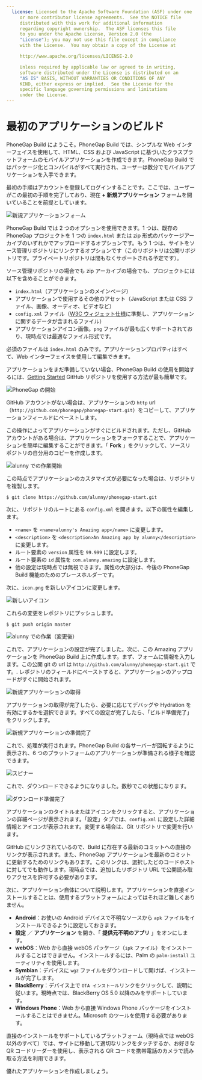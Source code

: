 ```yaml
---
  license: Licensed to the Apache Software Foundation (ASF) under one
     or more contributor license agreements.  See the NOTICE file
     distributed with this work for additional information
     regarding copyright ownership.  The ASF licenses this file
     to you under the Apache License, Version 2.0 (the
     "License"); you may not use this file except in compliance
     with the License.  You may obtain a copy of the License at

     http://www.apache.org/licenses/LICENSE-2.0

     Unless required by applicable law or agreed to in writing,
     software distributed under the License is distributed on an
     "AS IS" BASIS, WITHOUT WARRANTIES OR CONDITIONS OF ANY
     KIND, either express or implied.  See the License for the
     specific language governing permissions and limitations
     under the License.
---
```


# 最初のアプリケーションのビルド

PhoneGap Build にようこそ。PhoneGap Build では、シンプルな Web インターフェイスを使用して、HTML、CSS および JavaScript に基づいたクラスプラットフォームのモバイルアプリケーションを作成できます。PhoneGap Build ではパッケージ化とコンパイルがすべて実行され、ユーザーは数分でモバイルアプリケーションを入手できます。

最初の手順はアカウントを登録してログインすることです。ここでは、ユーザーがこの最初の手順を完了しており、現在 __+ 新規アプリケーション__ フォームを開いていることを前提としています。

![新規アプリケーションフォーム](images/getting-started/new-app-form.png)

PhoneGap Build では 2 つのオプションを使用できます。1 つは、既存の PhoneGap プロジェクトを 1 つの `index.html` または zip 形式のパッケージアーカイブのいずれかでアップロードするオプションです。もう 1 つは、サイトをソース管理リポジトリにリンクするオプションです（このリポジトリは公開リポジトリです。プライベートリポジトリは間もなくサポートされる予定です）。

ソース管理リポジトリの場合でも zip アーカイブの場合でも、プロジェクトには以下を含めることができます。

* `index.html`（アプリケーションのメインページ）
* アプリケーションで使用するその他のアセット（JavaScript または CSS ファイル、画像、オーディオ、ビデオなど）
* `config.xml` ファイル（[W3C ウィジェット仕様](http://www.w3.org/TR/widgets/)に準拠し、アプリケーションに関するデータが含まれるファイル）
* アプリケーションアイコン画像。`png` ファイルが最も広くサポートされており、現時点では最適なファイル形式です。

必須のファイルは `index.html` のみです。アプリケーションプロパティはすべて、Web インターフェイスを使用して編集できます。

アプリケーションをまだ準備していない場合、PhoneGap Build の使用を開始するには、[Getting Started](https://github.com/phonegap/phonegap-start) GitHub リポジトリを使用する方法が最も簡単です。

![PhoneGap の開始](images/getting-started/phonegap-start.png)

GitHub アカウントがない場合は、アプリケーションの `http` url（`http://github.com/phonegap/phonegap-start.git`）をコピーして、アプリケーションフィールドにペーストします。 

この操作によってアプリケーションがすぐにビルドされます。ただし、GitHub アカウントがある場合は、アプリケーションをフォークすることで、アプリケーションを簡単に編集することができます。「 __Fork__ 」をクリックして、ソースリポジトリの自分用のコピーを作成します。

![alunny での作業開始](images/getting-started/alunny-start.png)

この時点でアプリケーションのカスタマイズが必要になった場合は、リポジトリを複製します。

    $ git clone https://github.com/alunny/phonegap-start.git

次に、リポジトリのルートにある `config.xml` を開きます。以下の属性を編集します。

* `<name>` を `<name>alunny's Amazing app</name>` に変更します。</span>
* `<description>` を `<description>An Amazing app by alunny</description>` に変更します。
* ルート要素の `version` 属性を `99.999` に設定します。
* ルート要素の `id` 属性を `com.alunny.amazing` に設定します。
* 他の設定は現時点では無視できます。属性の大部分は、今後の PhoneGap Build 機能のためのプレースホルダーです。

次に、`icon.png` を新しいアイコンに変更します。

![新しいアイコン](images/getting-started/new-icon.png)

これらの変更をレポジトリにプッシュします。

    $ git push origin master

![alunny での作業（変更後）](images/getting-started/alunny-start-changes.png)

これで、アプリケーションの設定が完了しました。次に、この Amazing アプリケーションを PhoneGap Build 上に作成します。まず、フォームに情報を入力します。この公開 git の url は `http://github.com/alunny/phonegap-start.git` です。. レポジトリのフィールドにペーストすると、アプリケーションのアップロードがすぐに開始されます。

![新規アプリケーションの取得](images/getting-started/new-app-populated.png)

アプリケーションの取得が完了したら、必要に応じてデバッグや Hydration を有効にするかを選択できます。すべての設定が完了したら、「ビルド準備完了」をクリックします。

![新規アプリケーションの準備完了](images/getting-started/new-app-ready.png)

これで、処理が実行されます。PhoneGap Build の各サーバーが回転するように表示され、6 つのプラットフォームのアプリケーションが準備される様子を確認できます。

![スピナー](images/getting-started/spinners.png)

これで、ダウンロードできるようになりました。数秒でこの状態になります。

![ダウンロード準備完了](images/getting-started/downloads-ready.png)

アプリケーションのタイトルまたはアイコンをクリックすると、アプリケーションの詳細ページが表示されます。「設定」タブでは、`config.xml` に設定した詳細情報とアイコンが表示されます。変更する場合は、Git リポジトリで変更を行います。

GitHub にリンクされているので、Build に存在する最新のコミットへの直接のリンクが表示されます。また、PhoneGap アプリケーションを最新のコミットに更新するためのリンクもあります。このリンクは、選択したどのコードホストに対してでも動作します。現時点では、追加したリポジトリ URL で公開読み取りアクセスを許可する必要があります。

次に、アプリケーション自体について説明します。アプリケーションを直接インストールすることは、使用するプラットフォームによってはそれほど難しくありません。

* __Android__：お使いの Android デバイスで不明なソースから `apk` ファイルをインストールできるように設定しておきます。
* __設定__ ／ __アプリケーション__ を開き、「 __提供元不明のアプリ__ 」をオンにします。
* __webOS__：Web から直接 webOS パッケージ（`ipk` ファイル）をインストールすることはできません。インストールするには、Palm の `palm-install` ユーティリティを使用します。
* __Symbian__：デバイスに `wgz` ファイルをダウンロードして開けば、インストールが完了します。
* __BlackBerry__：デバイス上で `OTA インストール`リンクをクリックして、説明に従います。現時点では、BlackBerry OS 5.0 以降のみをサポートしています。
* __Windows Phone__：Web から直接 Windows Phone パッケージをインストールすることはできません。Microsoft のツールを使用する必要があります。

直接のインストールをサポートしているプラットフォーム（現時点では webOS 以外のすべて）では、サイトに移動して適切なリンクをタッチするか、お好きな QR コードリーダーを使用し、表示される QR コードを携帯電話のカメラで読み取る方法を利用できます。

優れたアプリケーションを作成しましょう。
